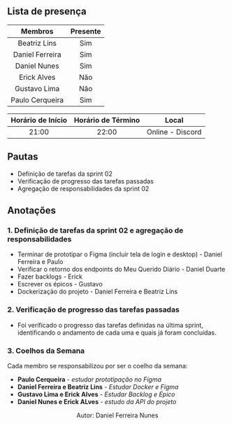 
## **Lista de presença**

| Membros | Presente |
|:----:|:--------:|
| Beatriz Lins | Sim |
| Daniel Ferreira | Sim |
| Daniel Nunes | Sim |
| Erick Alves| Não |
| Gustavo Lima | Não |
| Paulo Cerqueira | Sim |

| Horário de Início | Horário de Término | Local |
|:-----------------:|:------------------:|:-----:|
| 21:00 | 22:00 | Online - Discord |

## **Pautas**

- Definição de tarefas da sprint 02
- Verificação de progresso das tarefas passadas
- Agregação de responsabilidades da sprint 02

## **Anotações**

### 1. Definição de tarefas da sprint 02 e agregação de responsabilidades

- Terminar de prototipar o Figma (incluir tela de login e desktop) - Daniel Ferreira e Paulo
- Verificar o retorno dos endpoints do Meu Querido Diário - Daniel Duarte
- Fazer backlogs - Erick
- Escrever os épicos - Gustavo
- Dockerização do projeto - Daniel Ferreira e Beatriz Lins

### 2. Verificação de progresso das tarefas passadas 
- Foi verificado o progresso das tarefas definidas na última sprint, identificando o andamento de cada uma e quais já foram concluídas. 

### 3. Coelhos da Semana 
Cada membro se responsabilizou por ser o coelho da semana: 

- **Paulo Cerqueira** - *estudar prototipação no Figma* 
- **Daniel Ferreira e Beatriz Lins** - *Estudar Docker e Figma* 
- **Gustavo Lima e Erick Alves** - *Estudar Backlog e Épico*
- **Daniel Nunes e Erick ALves** - *estudo da API do projeto* 

<center>Autor: Daniel Ferreira Nunes</center>